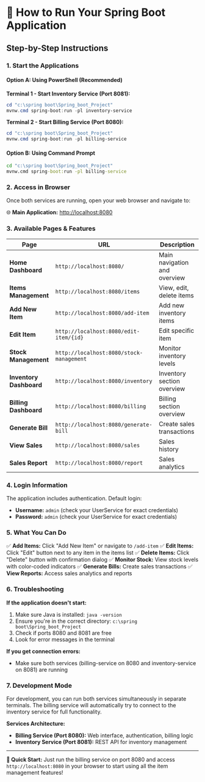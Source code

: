 # 🚀 How to Run Your Spring Boot Application

## Step-by-Step Instructions

### 1. Start the Applications

#### Option A: Using PowerShell (Recommended)

**Terminal 1 - Start Inventory Service (Port 8081):**
```powershell
cd "c:\spring boot\Spring_boot_Project"
mvnw.cmd spring-boot:run -pl inventory-service
```

**Terminal 2 - Start Billing Service (Port 8080):**
```powershell
cd "c:\spring boot\Spring_boot_Project"
mvnw.cmd spring-boot:run -pl billing-service
```

#### Option B: Using Command Prompt
```cmd
cd "c:\spring boot\Spring_boot_Project"
mvnw.cmd spring-boot:run -pl billing-service
```

### 2. Access in Browser

Once both services are running, open your web browser and navigate to:

🌐 **Main Application:** [http://localhost:8080](http://localhost:8080)

### 3. Available Pages & Features

| Page | URL | Description |
|------|-----|-------------|
| **Home Dashboard** | `http://localhost:8080/` | Main navigation and overview |
| **Items Management** | `http://localhost:8080/items` | View, edit, delete items |
| **Add New Item** | `http://localhost:8080/add-item` | Add new inventory items |
| **Edit Item** | `http://localhost:8080/edit-item/{id}` | Edit specific item |
| **Stock Management** | `http://localhost:8080/stock-management` | Monitor inventory levels |
| **Inventory Dashboard** | `http://localhost:8080/inventory` | Inventory section overview |
| **Billing Dashboard** | `http://localhost:8080/billing` | Billing section overview |
| **Generate Bill** | `http://localhost:8080/generate-bill` | Create sales transactions |
| **View Sales** | `http://localhost:8080/sales` | Sales history |
| **Sales Report** | `http://localhost:8080/report` | Sales analytics |

### 4. Login Information

The application includes authentication. Default login:
- **Username:** `admin` (check your UserService for exact credentials)
- **Password:** `admin` (check your UserService for exact credentials)

### 5. What You Can Do

✅ **Add Items:** Click "Add New Item" or navigate to `/add-item`
✅ **Edit Items:** Click "Edit" button next to any item in the items list
✅ **Delete Items:** Click "Delete" button with confirmation dialog
✅ **Monitor Stock:** View stock levels with color-coded indicators
✅ **Generate Bills:** Create sales transactions
✅ **View Reports:** Access sales analytics and reports

### 6. Troubleshooting

**If the application doesn't start:**
1. Make sure Java is installed: `java -version`
2. Ensure you're in the correct directory: `c:\spring boot\Spring_boot_Project`
3. Check if ports 8080 and 8081 are free
4. Look for error messages in the terminal

**If you get connection errors:**
- Make sure both services (billing-service on 8080 and inventory-service on 8081) are running

### 7. Development Mode

For development, you can run both services simultaneously in separate terminals. The billing service will automatically try to connect to the inventory service for full functionality.

**Services Architecture:**
- **Billing Service (Port 8080):** Web interface, authentication, billing logic
- **Inventory Service (Port 8081):** REST API for inventory management

---

**🎯 Quick Start:** Just run the billing service on port 8080 and access `http://localhost:8080` in your browser to start using all the item management features!
